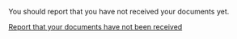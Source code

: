 You should report that you have not received your documents yet.

[Report that your documents have not been received](https://eforms.homeoffice.gov.uk/outreach/Progress_enquiry.ofml?_ga=2.81594399.946719573.1573647170-1671814786.1546947802)

